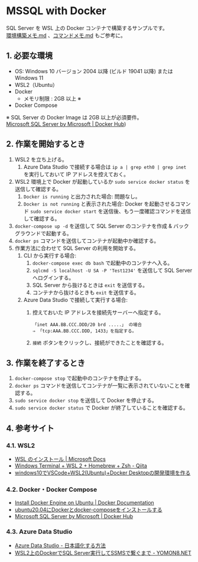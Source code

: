 <!-- omit in toc -->
# MSSQL with Docker

SQL Server を WSL 上の Docker コンテナで構築するサンプルです。  
[環境構築メモ.md](docs/環境構築メモ.md) 、[コマンドメモ.md](docs/コマンドメモ.md) もご参考に。

## 1. 必要な環境

- OS: Windows 10 バージョン 2004 以降 (ビルド 19041 以降) または Windows 11
- WSL2（Ubuntu）
- Docker
    - メモリ制限 : 2GB 以上 ※
- Docker Compose

※ SQL Server の Docker Image は 2GB 以上が必須要件。  
[Microsoft SQL Server by Microsoft | Docker Hub](https://hub.docker.com/_/microsoft-mssql-server#:~:text=Configuration-,Requirements,-This%20image%20requires))

## 2. 作業を開始するとき

1. WSL2 を立ち上げる。
   1. Azure Data Studio で接続する場合は `ip a | grep eth0 | grep inet` を実行しておいて IP アドレスを控えておく。
2. WSL2 環境上で Docker が起動しているか `sudo service docker status` を送信して確認する。
    1. `Docker is running` と出力された場合: 問題なし。
    2. `Docker is not running` と表示された場合: Docker を起動させるコマンド `sudo service docker start` を送信後、もう一度確認コマンドを送信して確認する。
3. `docker-compose up -d` を送信して SQL Server のコンテナを作成 & バックグラウンドで起動する。
4. `docker ps` コマンドを送信してコンテナが起動中か確認する。
5. 作業方法に合わせて SQL Server の利用を開始する。
   1. CLI から実行する場合:
        1. `docker-compose exec db bash` で起動中のコンテナへ入る。
        2. `sqlcmd -S localhost -U SA -P 'Test1234'` を送信して SQL Server へログインする。
        3. SQL Server から抜けるときは `exit` を送信する。
        4. コンテナから抜けるときも `exit` を送信する。
   2. Azure Data Studio で接続して実行する場合:
      1. 控えておいた IP アドレスを接続先サーバーへ指定する。

            ```text
            「inet AAA.BB.CCC.DDD/20 brd .....」 の場合
            ⇒ 「tcp:AAA.BB.CCC.DDD, 1433」を指定する。
            ```

      2. `接続` ボタンをクリックし、接続ができたことを確認する。

## 3. 作業を終了するとき

1. `docker-compose stop` で起動中のコンテナを停止する。
2. `docker ps` コマンドを送信してコンテナが一覧に表示されていないことを確認する。
3. `sudo service docker stop` を送信して Docker を停止する。
4. `sudo service docker status` で Docker が終了していることを確認する。

## 4. 参考サイト

### 4.1. WSL2

- [WSL のインストール | Microsoft Docs](https://docs.microsoft.com/ja-jp/windows/wsl/install)
- [Windows Terminal + WSL 2 + Homebrew + Zsh - Qiita](https://qiita.com/okayurisotto/items/36f6f9df499a74e62bff)
- [windows10でVSCode+WSL2(Ubuntu)+Docker Desktopの開発環境を作る](https://zenn.dev/ivgtr/scraps/92e14f80683be9)

### 4.2. Docker・Docker Compose

- [Install Docker Engine on Ubuntu | Docker Documentation](https://docs.docker.com/engine/install/ubuntu/)
- [ubuntu20.04にDockerとdocker-composeをインストールする](https://zenn.dev/k_neko3/articles/76340d2db1f43d)
- [Microsoft SQL Server by Microsoft | Docker Hub](https://hub.docker.com/_/microsoft-mssql-server)

### 4.3. Azure Data Studio

- [Azure Data Studio - 日本語化する方法](https://www.curict.com/item/48/48b33f5.html)
- [WSL2上のDockerでSQL Server実行してSSMSで繋ぐまで - YOMON8.NET](https://yomon.hatenablog.com/entry/2020/03/wsl2_mssql_ssms)
